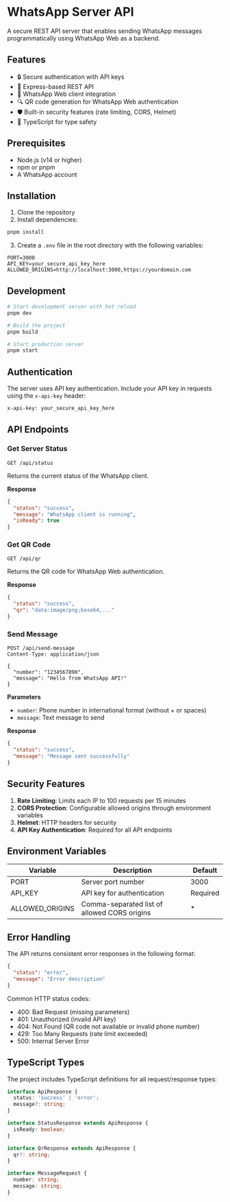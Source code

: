 # WhatsApp Server API

A secure REST API server that enables sending WhatsApp messages programmatically using WhatsApp Web as a backend.

## Features

- 🔒 Secure authentication with API keys
- 🚀 Express-based REST API
- 📱 WhatsApp Web client integration
- 🔍 QR code generation for WhatsApp Web authentication
- 🛡️ Built-in security features (rate limiting, CORS, Helmet)
- 📝 TypeScript for type safety

## Prerequisites

- Node.js (v14 or higher)
- npm or pnpm
- A WhatsApp account

## Installation

1. Clone the repository
2. Install dependencies:
```bash
pnpm install
```
3. Create a `.env` file in the root directory with the following variables:
```env
PORT=3000
API_KEY=your_secure_api_key_here
ALLOWED_ORIGINS=http://localhost:3000,https://yourdomain.com
```

## Development

```bash
# Start development server with hot reload
pnpm dev

# Build the project
pnpm build

# Start production server
pnpm start
```

## Authentication

The server uses API key authentication. Include your API key in requests using the `x-api-key` header:

```http
x-api-key: your_secure_api_key_here
```

## API Endpoints

### Get Server Status
```http
GET /api/status
```
Returns the current status of the WhatsApp client.

**Response**
```json
{
  "status": "success",
  "message": "WhatsApp client is running",
  "isReady": true
}
```

### Get QR Code
```http
GET /api/qr
```
Returns the QR code for WhatsApp Web authentication.

**Response**
```json
{
  "status": "success",
  "qr": "data:image/png;base64,..."
}
```

### Send Message
```http
POST /api/send-message
Content-Type: application/json

{
  "number": "1234567890",
  "message": "Hello from WhatsApp API!"
}
```

**Parameters**
- `number`: Phone number in international format (without + or spaces)
- `message`: Text message to send

**Response**
```json
{
  "status": "success",
  "message": "Message sent successfully"
}
```

## Security Features

1. **Rate Limiting**: Limits each IP to 100 requests per 15 minutes
2. **CORS Protection**: Configurable allowed origins through environment variables
3. **Helmet**: HTTP headers for security
4. **API Key Authentication**: Required for all API endpoints

## Environment Variables

| Variable | Description | Default |
|----------|-------------|---------|
| PORT | Server port number | 3000 |
| API_KEY | API key for authentication | Required |
| ALLOWED_ORIGINS | Comma-separated list of allowed CORS origins | * |

## Error Handling

The API returns consistent error responses in the following format:

```json
{
  "status": "error",
  "message": "Error description"
}
```

Common HTTP status codes:
- 400: Bad Request (missing parameters)
- 401: Unauthorized (invalid API key)
- 404: Not Found (QR code not available or invalid phone number)
- 429: Too Many Requests (rate limit exceeded)
- 500: Internal Server Error

## TypeScript Types

The project includes TypeScript definitions for all request/response types:

```typescript
interface ApiResponse {
  status: 'success' | 'error';
  message?: string;
}

interface StatusResponse extends ApiResponse {
  isReady: boolean;
}

interface QrResponse extends ApiResponse {
  qr?: string;
}

interface MessageRequest {
  number: string;
  message: string;
}
```


